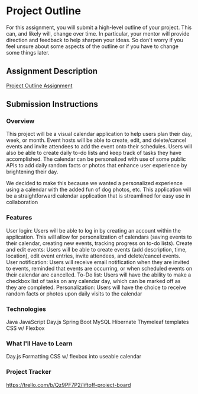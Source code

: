 # Project Outline
For this assignment, you will submit a high-level outline of your project. This can, and likely will, change over time. In particular, your mentor will provide direction and feedback to help sharpen your ideas. So don't worry if you feel unsure about some aspects of the outline or if you have to change some things later.

## Assignment Description
[Project Outline Assignment](https://education.launchcode.org/liftoff/modules/assignments/project-outline)

## Submission Instructions

### Overview
This project will be a visual calendar application to help users plan their day, week, or month. Event hosts will be able to create, edit, and delete/cancel events and invite attendees to add the event onto their schedules. Users will also be able to create daily to-do lists and keep track of tasks they have accomplished. The calendar can be personalized with use of some public APIs to add daily random facts or photos that enhance user experience by brightening their day.

We decided to make this because we wanted a personalized experience using a calendar with the added fun of dog photos, etc. This application will be a straightforward calendar application that is streamlined for easy use in collaboration

### Features
User login: Users will be able to log in by creating an account within the application. This will allow for personalization of calendars (saving events to their calendar, creating new events, tracking progress on to-do lists).
Create and edit events: Users will be able to create events (add description, time, location), edit event entries, invite attendees, and delete/cancel events.
User notification: Users will receive email notification when they are invited to events, reminded that events are occurring, or when scheduled events on their calendar are cancelled.
To-Do list: Users will have the ability to make a checkbox list of tasks on any calendar day, which can be marked off as they are completed.
Personalization: Users will have the choice to receive random facts or photos upon daily visits to the calendar

### Technologies
Java
JavaScript
Day.js
Spring Boot
MySQL
Hibernate
Thymeleaf templates
CSS w/ Flexbox

### What I'll Have to Learn
Day.js
Formatting CSS w/ flexbox into useable calendar

### Project Tracker
https://trello.com/b/Qz9PF7P2/liftoff-project-board
